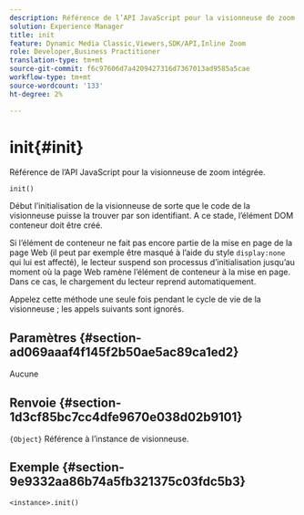 ```yaml
---
description: Référence de l’API JavaScript pour la visionneuse de zoom intégrée.
solution: Experience Manager
title: init
feature: Dynamic Media Classic,Viewers,SDK/API,Inline Zoom
role: Developer,Business Practitioner
translation-type: tm+mt
source-git-commit: f6c97606d7a4209427316d7367013ad9585a5cae
workflow-type: tm+mt
source-wordcount: '133'
ht-degree: 2%

---
```



# init{#init}

Référence de l’API JavaScript pour la visionneuse de zoom intégrée.

`init()`

Début l’initialisation de la visionneuse de sorte que le code de la visionneuse puisse la trouver par son identifiant. A ce stade, l’élément DOM conteneur doit être créé.

Si l’élément de conteneur ne fait pas encore partie de la mise en page de la page Web (il peut par exemple être masqué à l’aide du style `display:none` qui lui est affecté), le lecteur suspend son processus d’initialisation jusqu’au moment où la page Web ramène l’élément de conteneur à la mise en page. Dans ce cas, le chargement du lecteur reprend automatiquement.

Appelez cette méthode une seule fois pendant le cycle de vie de la visionneuse ; les appels suivants sont ignorés.

## Paramètres {#section-ad069aaaf4f145f2b50ae5ac89ca1ed2}

Aucune

## Renvoie {#section-1d3cf85bc7cc4dfe9670e038d02b9101}

`{Object}` Référence à l’instance de visionneuse.

## Exemple {#section-9e9332aa86b74a5fb321375c03fdc5b3}

```
<instance>.init()
```

